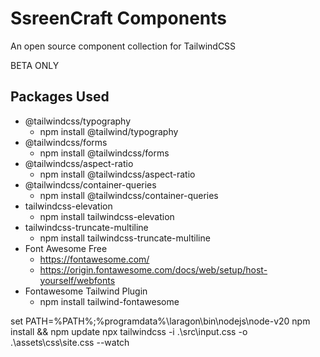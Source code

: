 # SsreenCraft Components
An open source component collection for TailwindCSS

BETA ONLY


## Packages Used

- @tailwindcss/typography
    - npm install @tailwind/typography
- @tailwindcss/forms
  - npm install @tailwindcss/forms
- @tailwindcss/aspect-ratio
  - npm install @tailwindcss/aspect-ratio
- @tailwindcss/container-queries
  - npm install @tailwindcss/container-queries
- tailwindcss-elevation
  - npm install tailwindcss-elevation
- tailwindcss-truncate-multiline
  - npm install tailwindcss-truncate-multiline
- Font Awesome Free
  - https://fontawesome.com/
  - https://origin.fontawesome.com/docs/web/setup/host-yourself/webfonts
- Fontawesome Tailwind Plugin
  - npm install tailwind-fontawesome

set PATH=%PATH%\;%programdata%\laragon\bin\nodejs\node-v20 npm install && npm update npx tailwindcss -i .\src\input.css -o .\assets\css\site.css --watch
